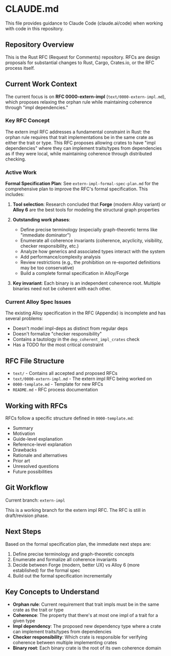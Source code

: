 # CLAUDE.md

This file provides guidance to Claude Code (claude.ai/code) when working with code in this repository.

## Repository Overview

This is the Rust RFC (Request for Comments) repository. RFCs are design proposals for substantial changes to Rust, Cargo, Crates.io, or the RFC process itself.

## Current Work Context

The current focus is on **RFC 0000-extern-impl** (`text/0000-extern-impl.md`), which proposes relaxing the orphan rule while maintaining coherence through "impl dependencies."

### Key RFC Concept

The extern impl RFC addresses a fundamental constraint in Rust: the orphan rule requires that trait implementations be in the same crate as either the trait or type. This RFC proposes allowing crates to have "impl dependencies" where they can implement traits/types from dependencies as if they were local, while maintaining coherence through distributed checking.

### Active Work

**Formal Specification Plan**: See `extern-impl-formal-spec-plan.md` for the comprehensive plan to improve the RFC's formal specification. This includes:

1. **Tool selection**: Research concluded that **Forge** (modern Alloy variant) or **Alloy 6** are the best tools for modeling the structural graph properties
2. **Outstanding work phases**:
   - Define precise terminology (especially graph-theoretic terms like "immediate dominator")
   - Enumerate all coherence invariants (coherence, acyclicity, visibility, checker responsibility, etc.)
   - Analyze how generics and associated types interact with the system
   - Add performance/complexity analysis
   - Review restrictions (e.g., the prohibition on re-exported definitions may be too conservative)
   - Build a complete formal specification in Alloy/Forge

3. **Key invariant**: Each binary is an independent coherence root. Multiple binaries need not be coherent with each other.

### Current Alloy Spec Issues

The existing Alloy specification in the RFC (Appendix) is incomplete and has several problems:
- Doesn't model impl-deps as distinct from regular deps
- Doesn't formalize "checker responsibility" 
- Contains a tautology in the `dep_coherent_impl_crates` check
- Has a TODO for the most critical constraint

## RFC File Structure

- `text/` - Contains all accepted and proposed RFCs
- `text/0000-extern-impl.md` - The extern impl RFC being worked on
- `0000-template.md` - Template for new RFCs
- `README.md` - RFC process documentation

## Working with RFCs

RFCs follow a specific structure defined in `0000-template.md`:
- Summary
- Motivation  
- Guide-level explanation
- Reference-level explanation
- Drawbacks
- Rationale and alternatives
- Prior art
- Unresolved questions
- Future possibilities

## Git Workflow

Current branch: `extern-impl`

This is a working branch for the extern impl RFC. The RFC is still in draft/revision phase.

## Next Steps

Based on the formal specification plan, the immediate next steps are:

1. Define precise terminology and graph-theoretic concepts
2. Enumerate and formalize all coherence invariants 
3. Decide between Forge (modern, better UX) vs Alloy 6 (more established) for the formal spec
4. Build out the formal specification incrementally

## Key Concepts to Understand

- **Orphan rule**: Current requirement that trait impls must be in the same crate as the trait or type
- **Coherence**: The property that there's at most one impl of a trait for a given type
- **Impl dependency**: The proposed new dependency type where a crate can implement traits/types from dependencies
- **Checker responsibility**: Which crate is responsible for verifying coherence between multiple implementing crates
- **Binary root**: Each binary crate is the root of its own coherence domain

